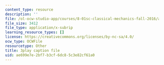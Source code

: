 ```yaml
---
content_type: resource
description: ''
file: /ol-ocw-studio-app/courses/8-01sc-classical-mechanics-fall-2016/ae699e7e2bf7b3cf6dc85c3e82cf61a0_7TljYDljC5w.srt
file_size: 3412
file_type: application/x-subrip
learning_resource_types: []
license: https://creativecommons.org/licenses/by-nc-sa/4.0/
ocw_type: OCWFile
resourcetype: Other
title: 3play caption file
uid: ae699e7e-2bf7-b3cf-6dc8-5c3e82cf61a0
---
```

